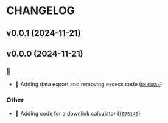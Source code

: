 # CHANGELOG

## v0.0.1 (2024-11-21)

## v0.0.0 (2024-11-21)

### :bug:

* :bug: Adding data export and removing excess code ([`8c3b855`](https://github.com/Westfall-io/python-data-download/commit/8c3b85553d982683b7da74c8d45c9890749349bd))

### Other

* :tada: Adding code for a downlink calculator ([`f076145`](https://github.com/Westfall-io/python-data-download/commit/f076145f952d958be7b52a00d50f7f80b20bcb10))
